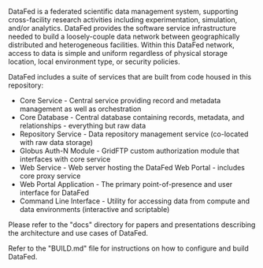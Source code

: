 DataFed is a federated scientific data management system, supporting cross-facility research activities including experimentation, simulation, and/or analytics. DataFed provides the software service infrastructure needed to build a loosely-couple data network between geographically distributed and heterogeneous facilities. Within this DataFed network, access to data is simple and uniform regardless of physical storage location, local environment type, or security policies.

DataFed includes a suite of services that are built from code housed in this repository:
- Core Service - Central service providing record and metadata management as well as orchestration
- Core Database - Central database containing records, metadata, and relationships - everything but raw data
- Repository Service - Data repository management service (co-located with raw data storage)
- Globus Auth-N Module - GridFTP custom authorization module that interfaces with core service
- Web Service - Web server hosting the DataFed Web Portal - includes core proxy service
- Web Portal Application - The primary point-of-presence and user interface for DataFed
- Command Line Interface - Utility for accessing data from compute and data environments (interactive and scriptable)

Please refer to the "docs" directory for papers and presentations describing the architecture and use cases of DataFed.

Refer to the "BUILD.md" file for instructions on how to configure and build DataFed.

